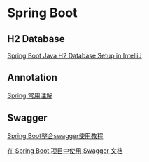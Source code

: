 # Spring Boot

## H2 Database
[Spring Boot Java H2 Database Setup in IntelliJ](https://youtu.be/8QBJMxyXIqc)

## Annotation
[Spring 常用注解](https://juejin.im/post/6844904136492711950)

## Swagger
[Spring Boot整合swagger使用教程](https://www.cnblogs.com/progor/p/13297904.html)

[在 Spring Boot 项目中使用 Swagger 文档](https://developer.ibm.com/zh/articles/j-using-swagger-in-a-spring-boot-project/)